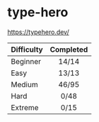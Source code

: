 # type-hero

<https://typehero.dev/>

| Difficulty | Completed |
| ---------- | :-------: |
| Beginner   |   14/14   |
| Easy       |   13/13   |
| Medium     |   46/95   |
| Hard       |   0/48    |
| Extreme    |   0/15    |
